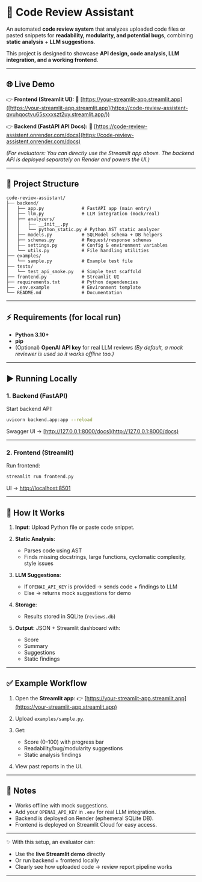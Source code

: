 # 🚀 Code Review Assistant

An automated **code review system** that analyzes uploaded code files or pasted snippets for **readability, modularity, and potential bugs**, combining **static analysis** + **LLM suggestions**.

This project is designed to showcase **API design, code analysis, LLM integration, and a working frontend**.

---

## 🌐 Live Demo

👉 **Frontend (Streamlit UI):**
🔗 [https://your-streamlit-app.streamlit.app]([https://your-streamlit-app.streamlit.app](https://code-review-assistent-qvuhqoctvu65sxxxszt2uy.streamlit.app/))

👉 **Backend (FastAPI API Docs):**
🔗 [https://code-review-assistent.onrender.com/docs](https://code-review-assistent.onrender.com/docs)

*(For evaluators: You can directly use the Streamlit app above. The backend API is deployed separately on Render and powers the UI.)*

---

## 📂 Project Structure

```
code-review-assistant/
├── backend/
│   ├── app.py              # FastAPI app (main entry)
│   ├── llm.py              # LLM integration (mock/real)
│   ├── analyzers/
│   │   ├── __init__.py
│   │   └── python_static.py # Python AST static analyzer
│   ├── models.py           # SQLModel schema + DB helpers
│   ├── schemas.py          # Request/response schemas
│   ├── settings.py         # Config & environment variables
│   └── utils.py            # File handling utilities
├── examples/
│   └── sample.py           # Example test file
├── tests/
│   └── test_api_smoke.py   # Simple test scaffold
├── frontend.py             # Streamlit UI
├── requirements.txt        # Python dependencies
├── .env.example            # Environment template
└── README.md               # Documentation
```

---

## ⚡ Requirements (for local run)

* **Python 3.10+**
* **pip**
* (Optional) **OpenAI API key** for real LLM reviews
  *(By default, a mock reviewer is used so it works offline too.)*

---

## ▶️ Running Locally

### 1. Backend (FastAPI)

Start backend API:

```bash
uvicorn backend.app:app --reload
```

Swagger UI → [http://127.0.0.1:8000/docs](http://127.0.0.1:8000/docs)

---

### 2. Frontend (Streamlit)

Run frontend:

```bash
streamlit run frontend.py
```

UI → [http://localhost:8501](http://localhost:8501)

---

## 🎯 How It Works

1. **Input**: Upload Python file or paste code snippet.
2. **Static Analysis**:

   * Parses code using AST
   * Finds missing docstrings, large functions, cyclomatic complexity, style issues
3. **LLM Suggestions**:

   * If `OPENAI_API_KEY` is provided → sends code + findings to LLM
   * Else → returns mock suggestions for demo
4. **Storage**:

   * Results stored in SQLite (`reviews.db`)
5. **Output**: JSON + Streamlit dashboard with:

   * Score
   * Summary
   * Suggestions
   * Static findings

---

## ✅ Example Workflow

1. Open the **Streamlit app**:
   👉 [https://your-streamlit-app.streamlit.app](https://your-streamlit-app.streamlit.app)

2. Upload `examples/sample.py`.

3. Get:

   * Score (0–100) with progress bar
   * Readability/bug/modularity suggestions
   * Static analysis findings

4. View past reports in the UI.

---

## 📌 Notes

* Works offline with mock suggestions.
* Add your `OPENAI_API_KEY` in `.env` for real LLM integration.
* Backend is deployed on Render (ephemeral SQLite DB).
* Frontend is deployed on Streamlit Cloud for easy access.

---

✨ With this setup, an evaluator can:

* Use the **live Streamlit demo** directly
* Or run backend + frontend locally
* Clearly see how uploaded code → review report pipeline works

---
